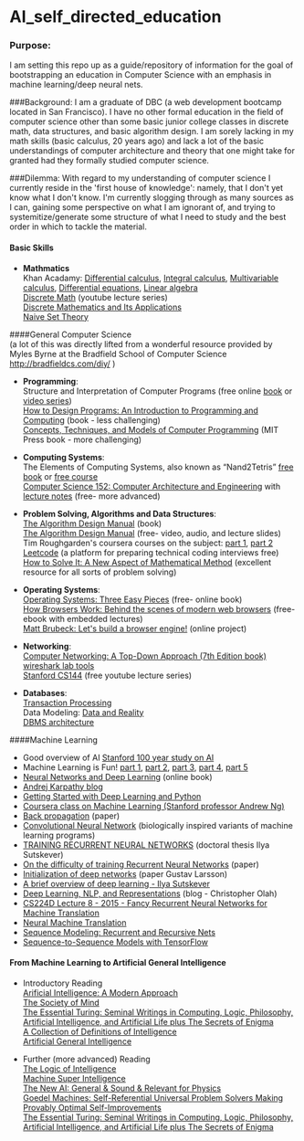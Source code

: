 # AI_self_directed_education

### Purpose:
I am setting this repo up as a guide/repository of information for the goal of bootstrapping an education in Computer Science with an emphasis in machine learning/deep neural nets.

###Background:
I am a graduate of DBC (a web development bootcamp located in San Francisco).  I have no other formal education in the field of computer science other than some basic junior college classes in discrete math, data structures, and basic algorithm design.  I am sorely lacking in my math skills (basic calculus, 20 years ago) and lack a lot of the basic understandings of computer architecture and theory that one might take for granted had they formally studied computer science.

###Dilemma:
With regard to my understanding of computer science I currently reside in the 'first house of knowledge': namely, that I don't yet know what I don't know.  I'm currently slogging through as many sources as I can, gaining some perspective on what I am ignorant of, and trying to systemitize/generate some structure of what I need to study and the best order in which to tackle the material.

#### Basic Skills
-  **Mathmatics** <br>
Khan Acadamy: [Differential calculus](https://www.khanacademy.org/math/differential-calculus), [Integral calculus](https://www.khanacademy.org/math/integral-calculus), [Multivariable calculus](https://www.khanacademy.org/math/multivariable-calculus), [Differential equations](https://www.khanacademy.org/math/differential-equations), [Linear algebra](https://www.khanacademy.org/math/linear-algebra)<br>
[Discrete Math](https://www.youtube.com/playlist?list=PLkY44qP_j10oLuAVFKOBQxOgLTl8upE8y) (youtube lecture series)<br>
[Discrete Mathematics and Its Applications](https://www.amazon.ca/Discrete-Mathematics-Applications-Kenneth-Rosen/dp/0073383090/)<br>
[Naive Set Theory](https://www.amazon.com/Naive-Set-Theory-Paul-Halmos/dp/1781394660)<br>




####General Computer Science <br>
(a lot of this was directly lifted from a wonderful resource provided by Myles Byrne at the Bradfield School of Computer Science  http://bradfieldcs.com/diy/ )<br>

-  **Programming**:<br>
    Structure and Interpretation of Computer Programs (free online [book](https://mitpress.mit.edu/sicp/full-text/book/book.html) or [video series](http://ocw.mit.edu/courses/electrical-engineering-and-computer-science/6-001-structure-and-interpretation-of-computer-programs-spring-2005/video-lectures/))<br>
    [How to Design Programs: An Introduction to Programming and Computing](https://www.amazon.com/gp/product/0262062186?pldnSite=1) (book - less challenging)<br>
    [Concepts, Techniques, and Models of Computer Programming](https://www.amazon.com/gp/product/0262220695?pldnSite=1) (MIT Press book - more challenging)<br>



-  **Computing Systems**:<br>
The Elements of Computing Systems, also known as “Nand2Tetris”
[free book](http://www.nand2tetris.org/) or [free course](https://www.coursera.org/learn/build-a-computer) <br>
[Computer Science 152: Computer Architecture and Engineering](https://www.youtube.com/playlist?list=PLkFD6_40KJIwEiwQx1dACXwh-2Fuo32qr) with [lecture notes](http://www-inst.eecs.berkeley.edu/~cs152/sp16/) (free- more advanced)

-  **Problem Solving, Algorithms and Data Structures**:<br>
	[The Algorithm Design Manual](https://www.amazon.com/gp/product/1848000693?pldnSite=1) (book)<br>
  [The Algorithm Design Manual](http://www3.cs.stonybrook.edu/~algorith/video-lectures/) (free- video, audio, and lecture slides)<br>
	Tim Roughgarden's coursera courses on the subject: [part 1](https://www.coursera.org/learn/algorithm-design-analysis), [part 2](https://www.coursera.org/learn/algorithm-design-analysis-2)<br>
	[Leetcode](https://leetcode.com/) (a platform for preparing technical coding interviews free)<br>
	[How to Solve It: A New Aspect of Mathematical Method](https://www.amazon.com/gp/product/069116407X?pldnSite=1) (excellent resource for all sorts of problem solving)


- **Operating Systems**:<br>
	[Operating Systems: Three Easy Pieces](http://pages.cs.wisc.edu/~remzi/OSTEP/) (free- online book)<br>
	[How Browsers Work: Behind the scenes of modern web browsers](http://www.html5rocks.com/en/tutorials/internals/howbrowserswork/) (free- ebook with embedded lectures)<br>
	[Matt Brubeck: Let's build a browser engine!](https://limpet.net/mbrubeck/2014/08/08/toy-layout-engine-1.html) (online project)

-  **Networking**:<br>
	[Computer Networking: A Top-Down Approach (7th Edition book)](https://www.amazon.com/gp/product/0133594149?pldnSite=1)<br>
	[wireshark lab tools](http://www-net.cs.umass.edu/wireshark-labs/)<br>
	[Stanford CS144](https://www.youtube.com/watch?v=5Hk9JE5tcZk&list=PLx_Dnlrnkd6f3mtJgmoBk2ugbRsf3ZxkH) (free youtube lecture series)<br>

- **Databases**:<br>
	[Transaction Processing](https://www.amazon.com/Transaction-Processing-Concepts-Techniques-Management/dp/1558601902)<br>
	Data Modeling: [Data and Reality](https://www.amazon.com/Data-Reality-Perspective-Perceiving-Information/dp/1935504215)<br>
	[DBMS architecture](http://db.cs.berkeley.edu/papers/fntdb07-architecture.pdf)<br>


####Machine Learning <br>
-  Good overview of AI [Stanford 100 year study on AI](https://ai100.stanford.edu/sites/default/files/ai_100_report_0901fnlc_single.pdf)
-  Machine Learning is Fun! [part 1](https://medium.com/@ageitgey/machine-learning-is-fun-80ea3ec3c471#.8zlay6r8v), [part 2](https://medium.com/@ageitgey/machine-learning-is-fun-part-2-a26a10b68df3#.4b6ludv0y), [part 3](https://medium.com/@ageitgey/machine-learning-is-fun-part-3-deep-learning-and-convolutional-neural-networks-f40359318721#.2qs1po8xv), [part 4](https://medium.com/@ageitgey/machine-learning-is-fun-part-4-modern-face-recognition-with-deep-learning-c3cffc121d78#.cog0lnag9), [part 5](https://medium.com/@ageitgey/machine-learning-is-fun-part-5-language-translation-with-deep-learning-and-the-magic-of-sequences-2ace0acca0aa#.ojmx9uqz7)
-  [Neural Networks and Deep Learning](http://neuralnetworksanddeeplearning.com) (online book)<br>
-  [Andrej Karpathy blog](http://karpathy.github.io/2015/05/21/rnn-effectiveness/) <br>
-  [Getting Started with Deep Learning and Python](http://www.pyimagesearch.com/2014/09/22/getting-started-deep-learning-python/) <br>
-  [Coursera class on Machine Learning (Stanford professor Andrew Ng)](https://www.coursera.org/learn/machine-learning) <br>
-  [Back propagation](http://yann.lecun.com/exdb/publis/pdf/lecun-98b.pdf) (paper)  <br>
-  [Convolutional Neural Network](http://deeplearning.net/tutorial/lenet.html) (biologically inspired variants of machine learning programs) <br>
-  [TRAINING RECURRENT NEURAL NETWORKS](http://www.cs.utoronto.ca/~ilya/pubs/ilya_sutskever_phd_thesis.pdf) (doctoral thesis Ilya Sutskever)<br>
-  [On the difficulty of training Recurrent Neural Networks](http://arxiv.org/pdf/1211.5063v2.pdf) (paper)<br>
-  [Initialization of deep networks](http://deepdish.io/2015/02/24/network-initialization/) (paper Gustav Larsson)  <br>
-  [A brief overview of deep learning - Ilya Sutskever](http://yyue.blogspot.com/2015/01/a-brief-overview-of-deep-learning.html)
-  [Deep Learning, NLP, and Representations](https://christopherolah.wordpress.com/) (blog - Christopher Olah)  <br>
-  [CS224D Lecture 8 - 2015 - Fancy Recurrent Neural Networks for Machine Translation](https://www.youtube.com/watch?v=qGlmW2n4s1w)<br>
-  [Neural Machine Translation](http://cs224d.stanford.edu/lectures/CS224d-Lecture15.pdf)<br>
-  [Sequence Modeling: Recurrent and Recursive Nets](http://www.deeplearningbook.org/contents/rnn.html)<br>
-  [Sequence-to-Sequence Models with TensorFlow](https://www.tensorflow.org/versions/r0.10/tutorials/seq2seq/index.html)<br>


#### From Machine Learning to Artificial General Intelligence <br>
-  Introductory Reading <br>
[Arificial Intelligence: A Modern Approach](https://www.amazon.com/Artificial-Intelligence-Modern-Approach-Edition/dp/0136042597)<br>
[The Society of Mind](https://www.amazon.com/The-Society-Mind-Marvin-Minsky/dp/0671657135)<br>
[The Essential Turing: Seminal Writings in Computing, Logic, Philosophy, Artificial Intelligence, and Artificial Life plus The Secrets of Enigma](https://www.amazon.com/Essential-Turing-Philosophy-Artificial-Intelligence/dp/0198250800)<br>
[A Collection of Definitions of Intelligence](http://arxiv.org/abs/0706.3639)<br>
[Artificial General Intelligence](https://www.amazon.ca/Artificial-General-Intelligence-Ben-Goertzel/dp/354023733X)<br>

-  Further (more advanced) Reading <br>
[The Logic of Intelligence](http://cis-linux1.temple.edu/~pwang/Publication/logic_intelligence.pdf)<br>
[Machine Super Intelligence](http://www.vetta.org/documents/Machine_Super_Intelligence.pdf)<br>
[The New AI: General & Sound & Relevant for Physics](http://arxiv.org/abs/cs/0302012)<br>
[Goedel Machines: Self-Referential Universal Problem Solvers Making Provably Optimal Self-Improvements](http://arxiv.org/abs/cs/0309048)<br>
[The Essential Turing: Seminal Writings in Computing, Logic, Philosophy, Artificial Intelligence, and Artificial Life plus The Secrets of Enigma](https://www.amazon.com/Essential-Turing-Philosophy-Artificial-Intelligence/dp/0198250800)<br>







